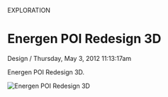 <p class="type">EXPLORATION</p>

# Energen POI Redesign 3D

<p class="meta">Design  /  Thursday, May 3, 2012 11:13:17am</p>

Energen POI Redesign 3D.

![Energen POI Redesign 3D](https://farooq-agent.web.app/assets/images/works/large/xBRShVvY_work_image.png)
